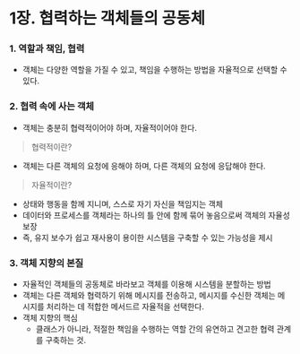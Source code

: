 # 1장. 협력하는 객체들의 공동체
### 1. 역할과 책임, 협력
- 객체는 다양한 역할을 가질 수 있고, 책임을 수행하는 방법을 자율적으로 선택할 수 있다.

### 2. 협력 속에 사는 객체
- 객체는 충분히 협력적이어야 하며, 자율적이어야 한다.
> 협력적이란?
- 객체는 다른 객체의 요청에 응해야 하며, 다른 객체의 요청에 응답해야 한다.
> 자율적이란?
- 상태와 행동을 함께 지니며, 스스로 자기 자신을 책임지는 객체
- 데이터와 프로세스를 객체라는 하나의 틀 안에 함께 묶어 놓음으로써 객체의 자율성 보장
- 즉, 유지 보수가 쉽고 재사용이 용이한 시스템을 구축할 수 있는 가능성을 제시

### 3. 객체 지향의 본질
- 자율적인 객체들의 공동체로 바라보고 객체를 이용해 시스템을 분할하는 방법
- 객체는 다른 객체와 협력하기 위해 메시지를 전송하고, 메시지를 수신한 객체는 메시지를 처리하는 데 적합한 메서드르 자율적을 선택한다.
- 객체 지향의 핵심
    - 클래스가 아니라, 적절한 책임을 수행하는 역할 간의 유연하고 견고한 협력 관계를 구축하는 것.